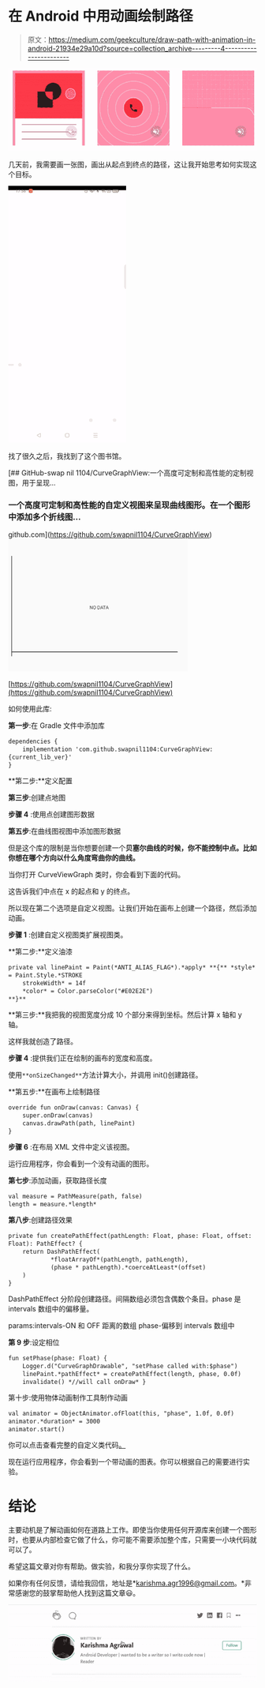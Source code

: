 # 在 Android 中用动画绘制路径

> 原文：<https://medium.com/geekculture/draw-path-with-animation-in-android-21934e29a10d?source=collection_archive---------4----------------------->

![](img/3a1459d66ed7d2c1fac4901ae3bb725f.png)

几天前，我需要画一张图，画出从起点到终点的路径，这让我开始思考如何实现这个目标。

![](img/6ff088fc0a9ea192562d8b20bdf94c65.png)

找了很久之后，我找到了这个图书馆。

[](https://github.com/swapnil1104/CurveGraphView) [## GitHub-swap nil 1104/CurveGraphView:一个高度可定制和高性能的定制视图，用于呈现…

### 一个高度可定制和高性能的自定义视图来呈现曲线图形。在一个图形中添加多个折线图…

github.com](https://github.com/swapnil1104/CurveGraphView) ![](img/95ce24d7dc5743571b7df214af98835b.png)

[https://github.com/swapnil1104/CurveGraphView](https://github.com/swapnil1104/CurveGraphView)

如何使用此库:

**第一步**:在 Gradle 文件中添加库

```
dependencies {
    implementation 'com.github.swapnil1104:CurveGraphView:{current_lib_ver}'
}
```

**第二步:**定义配置

**第三步**:创建点地图

**步骤 4** :使用点创建图形数据

**第五步**:在曲线图视图中添加图形数据

但是这个库的限制是当你想要创建一个**贝塞尔曲线的时候，你不能控制中点。比如你想在哪个方向以什么角度弯曲你的曲线。**

当你打开 CurveViewGraph 类时，你会看到下面的代码。

这告诉我们中点在 x 的起点和 y 的终点。

所以现在第二个选项是自定义视图。让我们开始在画布上创建一个路径，然后添加动画。

**步骤 1** :创建自定义视图类扩展视图类。

**第二步:**定义油漆

```
private val linePaint = Paint(*ANTI_ALIAS_FLAG*).*apply* **{** *style* = Paint.Style.*STROKE
    strokeWidth* = 14f
    *color* = Color.parseColor("#E02E2E")
**}**
```

**第三步:**我把我的视图宽度分成 10 个部分来得到坐标。然后计算 x 轴和 y 轴。

这样我就创造了路径。

**步骤 4** :提供我们正在绘制的画布的宽度和高度。

使用`**onSizeChanged**`方法计算大小，并调用 init()创建路径。

**第五步:**在画布上绘制路径

```
override fun onDraw(canvas: Canvas) {
    super.onDraw(canvas)
    canvas.drawPath(path, linePaint)
}
```

**步骤 6** :在布局 XML 文件中定义该视图。

运行应用程序，你会看到一个没有动画的图形。

**第七步**:添加动画，获取路径长度

```
val measure = PathMeasure(path, false)
length = measure.*length*
```

**第八步**:创建路径效果

```
private fun createPathEffect(pathLength: Float, phase: Float, offset: Float): PathEffect? {
    return DashPathEffect(
            *floatArrayOf*(pathLength, pathLength),
            (phase * pathLength).*coerceAtLeast*(offset)
    )
}
```

DashPathEffect 分阶段创建路径。间隔数组必须包含偶数个条目。phase 是 intervals 数组中的偏移量。

params:intervals-ON 和 OFF 距离的数组
phase-偏移到 intervals 数组中

**第 9 步**:设定相位

```
fun setPhase(phase: Float) {
    Logger.d("CurveGraphDrawable", "setPhase called with:$phase")
    linePaint.*pathEffect* = createPathEffect(length, phase, 0.0f)
    invalidate() *//will call onDraw* }
```

第十步:使用物体动画制作工具制作动画

```
val animator = ObjectAnimator.ofFloat(this, "phase", 1.0f, 0.0f)
animator.*duration* = 3000
animator.start()
```

你可以点击查看完整的自定义类代码[。](https://gist.github.com/karishmaagr/27ca192a163dad37d40622542a9b549e)

现在运行应用程序，你会看到一个带动画的图表。你可以根据自己的需要进行实验。

# 结论

主要动机是了解动画如何在道路上工作。即使当你使用任何开源库来创建一个图形时，也要从内部检查它做了什么，你可能不需要添加整个库，只需要一小块代码就可以了。

希望这篇文章对你有帮助。做实验，和我分享你实现了什么。

如果你有任何反馈，请给我回信，地址是*karishma.agr1996@gmail.com。*非常感谢您的鼓掌帮助他人找到这篇文章😃。

![](img/a3a507a7508141e4159bf9fe4167b3cd.png)